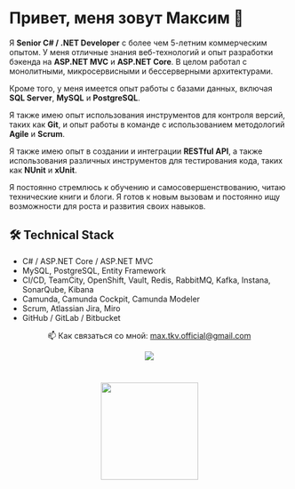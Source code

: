 # Привет, меня зовут Максим 👋

Я **Senior C# / .NET Developer** с более чем 5-летним коммерческим опытом. У меня отличные знания веб-технологий и опыт
разработки бэкенда на **ASP.NET MVC** и **ASP.NET Core**.
В целом работал с монолитными, микросервисными и бессерверными архитектурами.

Кроме того, у меня имеется опыт работы с базами данных, включая **SQL Server**, **MySQL** и **PostgreSQL**.

Я также имею опыт использования инструментов для контроля версий, таких как **Git**, и опыт работы в команде с
использованием методологий **Agile** и **Scrum**.

Я также имею опыт в создании и интеграции **RESTful API**, а также использования различных инструментов для тестирования
кода, таких как **NUnit** и **xUnit**.

Я постоянно стремлюсь к обучению и самосовершенствованию, читаю технические книги и блоги. Я готов к новым вызовам и
постоянно ищу возможности для роста и развития своих навыков.

[//]: # ([![Anurag's github stats]&#40;https://github-readme-stats.vercel.app/api?username=max-tkv&#41;]&#40;https://github.com/max-tkv/github-readme-stats&#41;  )

[//]: # ([![Top Langs]&#40;https://github-readme-stats.vercel.app/api/top-langs/?username=max-tkv&layout=compact&#41;]&#40;https://github.com/max-tkv/github-readme-stats&#41;)

## 🛠 Technical Stack

* C# / ASP.NET Core / ASP.NET MVC
* MySQL, PostgreSQL, Entity Framework
* CI/CD, TeamCity, OpenShift, Vault, Redis, RabbitMQ, Kafka, Instana, SonarQube, Kibana
* Camunda, Camunda Cockpit, Camunda Modeler
* Scrum, Atlassian Jira, Miro
* GitHub / GitLab / Bitbucket

<p align='center'>
   📫 Как связаться со мной: <a href='mailto:max.tkv.official@gmail.com'>max.tkv.official@gmail.com
</a>
</p>
<p align='center'>
   <a href="https://t.me/max_tkv_dev">
       <img src="https://img.shields.io/badge/Telegram-2CA5E0?style=for-the-badge&logo=telegram&logoColor=white"/>
   </a>

<div align="center" style="margin: 40px 0">
   <a href="https://github.com/max-tkv/github-profile-views-counter">
       <img width="175px" src="https://komarev.com/ghpvc/?username=max-tkv&color=DE002D">
   </a>
</div>
